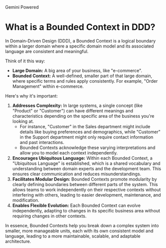 Gemini Powered

# What is a Bounded Context in DDD?

In Domain-Driven Design (DDD), a Bounded Context is a logical boundary within a larger domain where a specific domain model and its associated language are consistent and meaningful.

Think of it this way:

*   **Large Domain:** A big area of your business, like "e-commerce".
*   **Bounded Context:** A well-defined, smaller part of that large domain, where specific terms and rules apply consistently. For example, "Order Management" within e-commerce.

Here's why it's important:

1.  **Addresses Complexity:** In large systems, a single concept (like "Product" or "Customer") can have different meanings and characteristics depending on the specific area of the business you're looking at.
    *   For instance, "Customer" in the Sales department might include details like buying preferences and demographics, while "Customer" in the Support department might only require contact information and past interactions.
    *   Bounded Contexts acknowledge these varying interpretations and allow you to model each context independently.
2.  **Encourages Ubiquitous Language:** Within each Bounded Context, a "Ubiquitous Language" is established, which is a shared vocabulary and understanding between domain experts and the development team. This ensures clear communication and reduces misunderstandings.
3.  **Facilitates Modular Design:** Bounded Contexts promote modularity by clearly defining boundaries between different parts of the system. This allows teams to work independently on their respective contexts without interfering with others, leading to easier development, maintenance, and modification.
4.  **Enables Flexible Evolution:** Each Bounded Context can evolve independently, adapting to changes in its specific business area without requiring changes in other contexts.

In essence, Bounded Contexts help you break down a complex system into smaller, more manageable units, each with its own consistent model and language, leading to a more maintainable, scalable, and adaptable architecture. 
